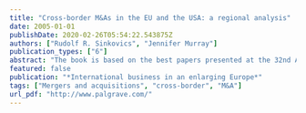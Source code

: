 ```yaml
---
title: "Cross-border M&As in the EU and the USA: a regional analysis"
date: 2005-01-01
publishDate: 2020-02-26T05:54:22.543875Z
authors: ["Rudolf R. Sinkovics", "Jennifer Murray"]
publication_types: ["6"]
abstract: "The book is based on the best papers presented at the 32nd Annual Conference of the UK Chapter of the Academy of International Business. With enlargement of the European Union in June 2004, the year witnessed the incorporation of 10 new member states. This enlargement presents significant economic, political and social challenges, but also provides major opportunities for collaboration between firms, governments and organisations. This book provides unique insights into the likely impact on international business policy and practice, following the dramatic changes to the context of the European marketplace. // Contents  List of Tables, List of Figures, Foreword; J.Clegg, Acknowledgements, Notes on the Contributors, Introduction: International Business in an Enlarging Europe; T.Morrow, S.Loane, J,Bell & C.Wheeler, PART I: INTERNALIZATION ISSUES, Non-sequential Internationalization Processes between Competition and Co-operation: A Tentative Reconciliation of Alternative Approaches; A.Zucchella, High-Tech, High Turbulence, High Performance? The Role of Competitive Environment in the Relationship between Technology Intensity, Customer Orientation and Export Performance; O.Kuivalainen, S.Sundqvis & J.W.Cadogan, PART II: EU ACCESSION, Trick or Treat? The Implications of EU Enlargement for the Location of Clothing Production; J.Newton & R.Strange, An Organizational Ecology-Based Study of Enterprise Development in Lithuania; D.Pollard & M.Jemicz, PART III: ENTRY MODES AND INVESTMENT, An Investigation into Factors Influencing Foreign Market Entry in Eastern Europe; H.Rogers; P.N.Ghauri & H.Langaard, Investing in Politically Unstable Countries: A Real Options Approach; A.Kudina, PART IV: MERGERS AND ACQUISITIONS, The Management of Communication and Interpersonal Relationships in the M&A Context; V.Kusstatscher, Cross-border M&A's in the EU and the US: A Regional Analysis; R.R.Sinkovics & J.Murray, The Role of the HR Function in International Mergers and Acquisitions; E.M.Antila, Culture Clashes and Organizational Identification in Cross-border Acquisitions; A.Zoueva, PART V: INTERNATIONAL HRM, Corporate Governance, Path Dependence and Neo-institutionalism: Business History and Modern Germany; T.Buck & A.Shahrim, The Strategic Development of Subsidiaries and Employment in Host Locations; F.McDonald, H-J.Tüselmann, U.Hope & D.Williams"
featured: false
publication: "*International business in an enlarging Europe*"
tags: ["Mergers and acquisitions", "cross-border", "M&A"]
url_pdf: "http://www.palgrave.com/"
---
```


